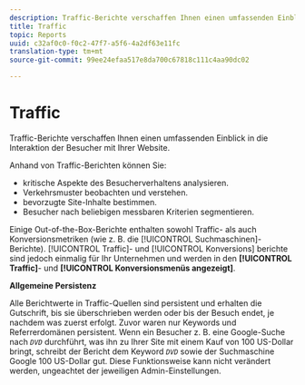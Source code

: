 ```yaml
---
description: Traffic-Berichte verschaffen Ihnen einen umfassenden Einblick in die Interaktion der Besucher mit Ihrer Website.
title: Traffic
topic: Reports
uuid: c32af0c0-f0c2-47f7-a5f6-4a2df63e11fc
translation-type: tm+mt
source-git-commit: 99ee24efaa517e8da700c67818c111c4aa90dc02

---
```



# Traffic

Traffic-Berichte verschaffen Ihnen einen umfassenden Einblick in die Interaktion der Besucher mit Ihrer Website.

Anhand von Traffic-Berichten können Sie:

* kritische Aspekte des Besucherverhaltens analysieren.
* Verkehrsmuster beobachten und verstehen.
* bevorzugte Site-Inhalte bestimmen.
* Besucher nach beliebigen messbaren Kriterien segmentieren.

Einige Out-of-the-Box-Berichte enthalten sowohl Traffic- als auch Konversionsmetriken (wie z. B. die [!UICONTROL Suchmaschinen]-Berichte). [!UICONTROL Traffic]- und [!UICONTROL Konversions] berichte sind jedoch einmalig für Ihr Unternehmen und werden in den **[!UICONTROL Traffic]**- und **[!UICONTROL Konversionsmenüs angezeigt]**.

**Allgemeine Persistenz**

Alle Berichtwerte in Traffic-Quellen sind persistent und erhalten die Gutschrift, bis sie überschrieben werden oder bis der Besuch endet, je nachdem was zuerst erfolgt. Zuvor waren nur Keywords und Referrerdomänen persistent. Wenn ein Besucher z. B. eine Google-Suche nach  *`DVD`* durchführt, was ihn zu Ihrer Site mit einem Kauf von 100 US-Dollar bringt, schreibt der Bericht dem Keyword *`DVD`* sowie der Suchmaschine Google 100 US-Dollar gut. Diese Funktionsweise kann nicht verändert werden, ungeachtet der jeweiligen Admin-Einstellungen.
